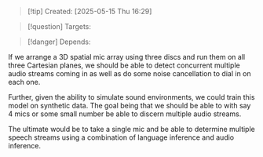
>[!tip] Created: [2025-05-15 Thu 16:29]

>[!question] Targets: 

>[!danger] Depends: 

If we arrange a 3D spatial mic array using three discs and run them on all three Cartesian planes, we should be able to detect concurrent multiple audio streams coming in as well as do some noise cancellation to dial in on each one. 

Further, given the ability to simulate sound environments, we could train this model on synthetic data. The goal being that we should be able to with say 4 mics or some small number be able to discern multiple audio streams. 

The ultimate would be to take a single mic and be able to determine multiple speech streams using a combination of language inference and audio inference. 